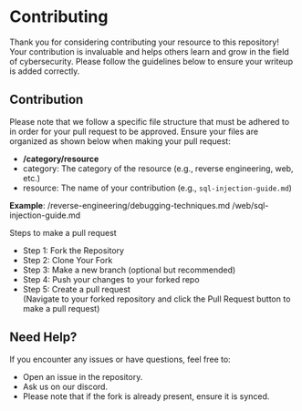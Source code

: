 # Contributing 
Thank you for considering contributing your resource to this repository! Your contribution is invaluable and helps others learn and grow in the field of cybersecurity. Please follow the guidelines below to ensure your writeup is added correctly.

## Contribution 
Please note that we follow a specific file structure that must be adhered to in order for your pull request to be approved. Ensure your files are organized as shown below when making your pull request: <br>
- **/category/resource** <br>
- category: The category of the resource (e.g., reverse engineering, web, etc.) <br>
- resource: The name of your contribution (e.g., `sql-injection-guide.md`) <br>

**Example**:
/reverse-engineering/debugging-techniques.md
/web/sql-injection-guide.md

Steps to make a pull request
- Step 1: Fork the Repository <br>
- Step 2: Clone Your Fork <br>
- Step 3: Make a new branch (optional but recommended) <br> 
- Step 4: Push your changes to your forked repo <br>
- Step 5: Create a pull request <br>
(Navigate to your forked repository and click the Pull Request button to make a pull request)

## Need Help?
If you encounter any issues or have questions, feel free to:

- Open an issue in the repository. <br>
- Ask us on our discord.
- Please note that if the fork is already present, ensure it is synced.
